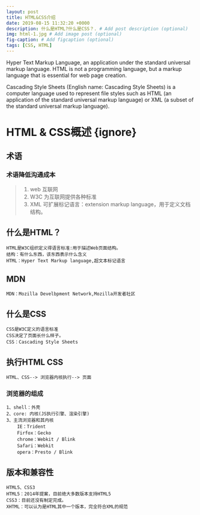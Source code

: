 ```yaml
---
layout: post
title: HTML&CSS介绍
date: 2019-08-15 11:32:20 +0000
description: 什么是HTML?什么是CSS？. # Add post description (optional)
img: html-1.jpg # Add image post (optional)
fig-caption: # Add figcaption (optional)
tags: [CSS, HTML]
---
```

Hyper Text Markup Language, an application under the standard universal markup language. HTML is not a programming language, but a markup language that is essential for web page creation.

Cascading Style Sheets (English name: Cascading Style Sheets) is a computer language used to represent file styles such as HTML (an application of the standard universal markup language) or XML (a subset of the standard universal markup language).

# HTML & CSS概述 {ignore}
## 术语
### 术语降低沟通成本
>1. web 互联网
>2. W3C 为互联网提供各种标准
>3. XML 可扩展标记语言：extension markup language，用于定义文档结构。 

## 什么是HTML？
    HTML是W3C组织定义得语言标准:用于描述Web页面结构。
    结构：有什么东西，该东西表示什么含义
    HTML：Hyper Text Markup language,超文本标记语言
## MDN
    MDN：Mozilla Develbpment Network,Mozilla开发者社区
## 什么是CSS
    CSS是W3C定义的语言标准
    CSS决定了页面长什么样子。
    CSS：Cascading Style Sheets
## 执行HTML CSS
    HTML、CSS--> 浏览器内核执行--> 页面
### 浏览器的组成
    1、shell：外壳
    2、core: 内核(JS执行引擎、渲染引擎)
    3、主流浏览器和其内核
        IE：Trident
        Firfox：Gecko
        chrome：Webkit / Blink
        Safari：Webkit
        opera：Presto / Blink
## 版本和兼容性
    HTML5、CSS3
    HTML5：2014年提案，目前绝大多数版本支持HTML5
    CSS3：目前还没有制定完成。
    XHTML：可以认为是HTML其中一个版本，完全符合XML的规范